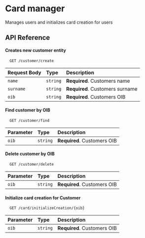 
# Card manager

Manages users and initializes card creation for users 


## API Reference



#### Creates new customer entity

```http
  GET /customer/create
```

| Request Body | Type     | Description                |
| :-------- | :------- | :------------------------- |
| `name` | `string` | **Required**. Customers name |
| `surname` | `string` | **Required**. Customers surname |
| `oib` | `string` | **Required**. Customers OIB |

#### Find customer by OIB

```http
  GET /customer/find
```

| Parameter | Type     | Description                |
| :-------- | :------- | :------------------------- |
| `oib` | `string` | **Required**. Customers OIB |

#### Delete customer by OIB

```http
  GET /customer/delete
```
| Parameter | Type     | Description                |
| :-------- | :------- | :------------------------- |
| `oib` | `string` | **Required**. Customers OIB |

#### Initialize card creation for Customer

```http
  GET /card/initializeCreation/{oib}
```

| Parameter | Type     | Description                |
| :-------- | :------- | :------------------------- |
| `oib` | `string` | **Required**. Customers OIB |

